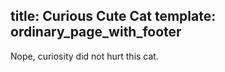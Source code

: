 title: Curious Cute Cat
template: ordinary_page_with_footer
---

Nope, curiosity did not hurt this cat.

